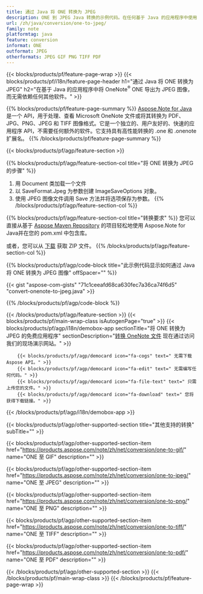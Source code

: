 ```yaml
---
title: 通过 Java 将 ONE 转换为 JPEG
description: ONE 到 JPEG Java 转换的示例代码。在任何基于 Java 的应用程序中使用 API 示例代码将 ONE 文件批量转换为 JPEG。 
url: /zh/java/conversion/one-to-jpeg/
family: note
platformtag: java
feature: conversion
informat: ONE
outformat: JPEG
otherformats: JPEG GIF PNG TIFF PDF
---
```

{{< blocks/products/pf/feature-page-wrap >}}
{{< blocks/products/pf/i18n/feature-page-header h1="通过 Java 将 ONE 转换为 JPEG" h2="在基于 Java 的应用程序中将 OneNote<sup>&reg;</sup> ONE 导出为 JPEG 图像，而无需依赖任何其他软件。" >}}

{{% blocks/products/pf/feature-page-summary %}}
[Aspose.Note for Java](https://products.aspose.com/note/java/) 是一个 API，用于处理、查看 Microsoft OneNote 文件或将其转换为 PDF、JPG、PNG、JPEG 和 TIFF 图像格式。它是一个独立的、用户友好的、快速的应用程序 API，不需要任何额外的软件。它支持具有高性能转换的 .one 和 .onenote 扩展名。
{{% /blocks/products/pf/feature-page-summary  %}}

{{< blocks/products/pf/agp/feature-section >}}

{{% blocks/products/pf/agp/feature-section-col title="将 ONE 转换为 JPEG 的步骤" %}}
1. 用 Document 类加载一个文件
2. 以 SaveFormat.Jpeg 为参数创建 ImageSaveOptions 对象。
3. 使用 JPEG 图像文件调用 Save 方法并将选项保存为参数。
{{% /blocks/products/pf/agp/feature-section-col %}}

{{% blocks/products/pf/agp/feature-section-col title="转换要求" %}}
您可以直接从基于 [Aspose Maven Repository](https://repository.aspose.com/note/) 的项目轻松地使用 Aspose.Note for Java并在您的 pom.xml 中包含库。

或者，您可以从 [下载](https://releases.aspose.com/note/java) 获取 ZIP 文件。
{{% /blocks/products/pf/agp/feature-section-col %}}

{{% blocks/products/pf/agp/code-block title="此示例代码显示如何通过 Java 将 ONE 转换为 JPEG 图像" offSpacer="" %}}

{{< gist "aspose-com-gists" "71c1ceeafd68ca630fec7a36ca74f6d5" "convert-onenote-to-jpeg.java" >}}

{{% /blocks/products/pf/agp/code-block %}}

{{< /blocks/products/pf/agp/feature-section >}}
{{< blocks/products/pf/main-wrap-class isAutogenPage="true" >}}
{{< blocks/products/pf/agp/i18n/demobox-app sectionTitle="将 ONE 转换为 JPEG 的免费应用程序" sectionDescription="[转换 OneNote 文件](https://products.aspose.app/note/conversion/onenote-to-jpeg) 现在通过访问我们的现场演示网站。" >}}

        {{< blocks/products/pf/agp/democard icon="fa-cogs" text=" 无需下载 Aspose API。" >}}
        {{< blocks/products/pf/agp/democard icon="fa-edit" text=" 无需编写任何代码。" >}}
        {{< blocks/products/pf/agp/democard icon="fa-file-text" text=" 只需上传您的文件。" >}}
        {{< blocks/products/pf/agp/democard icon="fa-download" text=" 您将获得下载链接。" >}}
		
{{< /blocks/products/pf/agp/i18n/demobox-app >}}

{{< blocks/products/pf/agp/other-supported-section title="其他支持的转换" subTitle="" >}}

{{< blocks/products/pf/agp/other-supported-section-item href="https://products.aspose.com/note/zh/net/conversion/one-to-gif/" name="ONE 至 GIF" description="" >}}

{{< blocks/products/pf/agp/other-supported-section-item href="https://products.aspose.com/note/zh/net/conversion/one-to-jpeg/" name="ONE 至 JPEG" description="" >}}

{{< blocks/products/pf/agp/other-supported-section-item href="https://products.aspose.com/note/zh/net/conversion/one-to-png/" name="ONE 至 PNG" description="" >}}

{{< blocks/products/pf/agp/other-supported-section-item href="https://products.aspose.com/note/zh/net/conversion/one-to-tiff/" name="ONE 至 TIFF" description="" >}}

{{< blocks/products/pf/agp/other-supported-section-item href="https://products.aspose.com/note/zh/net/conversion/one-to-pdf/" name="ONE 至 PDF" description="" >}}



{{< /blocks/products/pf/agp/other-supported-section >}}
{{< /blocks/products/pf/main-wrap-class >}}
{{< /blocks/products/pf/feature-page-wrap >}}